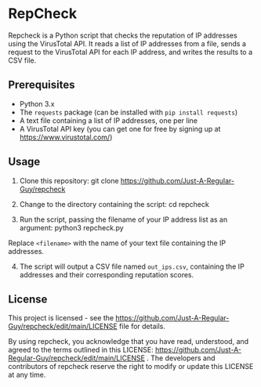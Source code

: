 # RepCheck

Repcheck is a Python script that checks the reputation of IP addresses using the VirusTotal API. It reads a list of IP addresses from a file, sends a request to the VirusTotal API for each IP address, and writes the results to a CSV file.

## Prerequisites

- Python 3.x
- The `requests` package (can be installed with `pip install requests`)
- A text file containing a list of IP addresses, one per line
- A VirusTotal API key (you can get one for free by signing up at https://www.virustotal.com/)

## Usage

1. Clone this repository:
git clone https://github.com/Just-A-Regular-Guy/repcheck

2. Change to the directory containing the script:
cd repcheck

3. Run the script, passing the filename of your IP address list as an argument:
python3 repcheck.py <filename>

Replace `<filename>` with the name of your text file containing the IP addresses.

4. The script will output a CSV file named `out_ips.csv`, containing the IP addresses and their corresponding reputation scores.

## License

This project is licensed - see the https://github.com/Just-A-Regular-Guy/repcheck/edit/main/LICENSE file for details.

By using repcheck, you acknowledge that you have read, understood, and agreed to the terms outlined in this LICENSE: https://github.com/Just-A-Regular-Guy/repcheck/edit/main/LICENSE . The developers and contributors of repcheck reserve the right to modify or update this LICENSE at any time.
